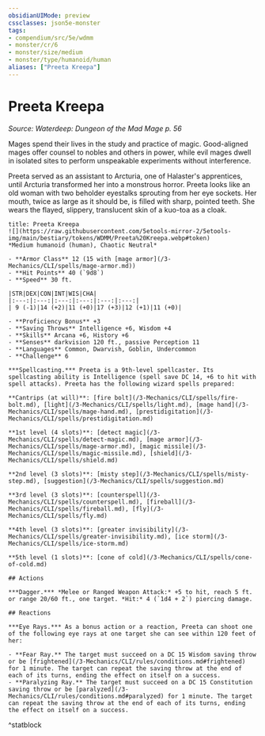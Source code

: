 ```yaml
---
obsidianUIMode: preview
cssclasses: json5e-monster
tags:
- compendium/src/5e/wdmm
- monster/cr/6
- monster/size/medium
- monster/type/humanoid/human
aliases: ["Preeta Kreepa"]
---
```

# Preeta Kreepa
*Source: Waterdeep: Dungeon of the Mad Mage p. 56*  

Mages spend their lives in the study and practice of magic. Good-aligned mages offer counsel to nobles and others in power, while evil mages dwell in isolated sites to perform unspeakable experiments without interference.

Preeta served as an assistant to Arcturia, one of Halaster's apprentices, until Arcturia transformed her into a monstrous horror. Preeta looks like an old woman with two beholder eyestalks sprouting from her eye sockets. Her mouth, twice as large as it should be, is filled with sharp, pointed teeth. She wears the flayed, slippery, translucent skin of a kuo-toa as a cloak.


```ad-statblock
title: Preeta Kreepa
![](https://raw.githubusercontent.com/5etools-mirror-2/5etools-img/main/bestiary/tokens/WDMM/Preeta%20Kreepa.webp#token)
*Medium humanoid (human), Chaotic Neutral*

- **Armor Class** 12 (15 with [mage armor](/3-Mechanics/CLI/spells/mage-armor.md))
- **Hit Points** 40 (`9d8`) 
- **Speed** 30 ft.

|STR|DEX|CON|INT|WIS|CHA|
|:---:|:---:|:---:|:---:|:---:|:---:|
| 9 (-1)|14 (+2)|11 (+0)|17 (+3)|12 (+1)|11 (+0)|

- **Proficiency Bonus** +3
- **Saving Throws** Intelligence +6, Wisdom +4
- **Skills** Arcana +6, History +6
- **Senses** darkvision 120 ft., passive Perception 11
- **Languages** Common, Dwarvish, Goblin, Undercommon
- **Challenge** 6

***Spellcasting.*** Preeta is a 9th-level spellcaster. Its spellcasting ability is Intelligence (spell save DC 14, +6 to hit with spell attacks). Preeta has the following wizard spells prepared:

**Cantrips (at will)**: [fire bolt](/3-Mechanics/CLI/spells/fire-bolt.md), [light](/3-Mechanics/CLI/spells/light.md), [mage hand](/3-Mechanics/CLI/spells/mage-hand.md), [prestidigitation](/3-Mechanics/CLI/spells/prestidigitation.md)

**1st level (4 slots)**: [detect magic](/3-Mechanics/CLI/spells/detect-magic.md), [mage armor](/3-Mechanics/CLI/spells/mage-armor.md), [magic missile](/3-Mechanics/CLI/spells/magic-missile.md), [shield](/3-Mechanics/CLI/spells/shield.md)

**2nd level (3 slots)**: [misty step](/3-Mechanics/CLI/spells/misty-step.md), [suggestion](/3-Mechanics/CLI/spells/suggestion.md)

**3rd level (3 slots)**: [counterspell](/3-Mechanics/CLI/spells/counterspell.md), [fireball](/3-Mechanics/CLI/spells/fireball.md), [fly](/3-Mechanics/CLI/spells/fly.md)

**4th level (3 slots)**: [greater invisibility](/3-Mechanics/CLI/spells/greater-invisibility.md), [ice storm](/3-Mechanics/CLI/spells/ice-storm.md)

**5th level (1 slots)**: [cone of cold](/3-Mechanics/CLI/spells/cone-of-cold.md)

## Actions

***Dagger.*** *Melee or Ranged Weapon Attack:* +5 to hit, reach 5 ft. or range 20/60 ft., one target. *Hit:* 4 (`1d4 + 2`) piercing damage.

## Reactions

***Eye Rays.*** As a bonus action or a reaction, Preeta can shoot one of the following eye rays at one target she can see within 120 feet of her:

- **Fear Ray.** The target must succeed on a DC 15 Wisdom saving throw or be [frightened](/3-Mechanics/CLI/rules/conditions.md#frightened) for 1 minute. The target can repeat the saving throw at the end of each of its turns, ending the effect on itself on a success.  
- **Paralyzing Ray.** The target must succeed on a DC 15 Constitution saving throw or be [paralyzed](/3-Mechanics/CLI/rules/conditions.md#paralyzed) for 1 minute. The target can repeat the saving throw at the end of each of its turns, ending the effect on itself on a success.  
```
^statblock